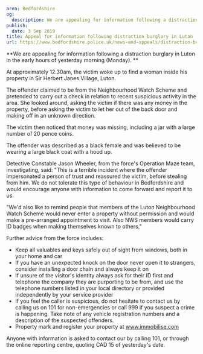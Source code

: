 ```yaml
area: Bedfordshire
og:
  description: We are appealing for information following a distraction burglary in Luton in the early hours of yesterday morning (Monday).
publish:
  date: 3 Sep 2019
title: Appeal for information following distraction burglary in Luton
url: https://www.bedfordshire.police.uk/news-and-appeals/distraction-burglary-luton-september2019
```

**We are appealing for information following a distraction burglary in Luton in the early hours of yesterday morning (Monday). **

At approximately 12.30am, the victim woke up to find a woman inside his property in Sir Herbert Janes Village, Luton.

The offender claimed to be from the Neighbourhood Watch Scheme and pretended to carry out a check in relation to recent suspicious activity in the area. She looked around, asking the victim if there was any money in the property, before asking the victim to let her out of the back door and making off in an unknown direction.

The victim then noticed that money was missing, including a jar with a large number of 20 pence coins.

The offender was described as a black female and was believed to be wearing a large black coat with a hood up.

Detective Constable Jason Wheeler, from the force's Operation Maze team, investigating, said: "This is a terrible incident where the offender impersonated a person of trust and reassured the victim, before stealing from him. We do not tolerate this type of behaviour in Bedfordshire and would encourage anyone with information to come forward and report it to us.

"We'd also like to remind people that members of the Luton Neighbourhood Watch Scheme would never enter a property without permission and would make a pre-arranged appointment to visit. Also NWS members would carry ID badges when making themselves known to others."

Further advice from the force includes:

 * Keep all valuables and keys safely out of sight from windows, both in your home and car
 * If you have an unexpected knock on the door never open it to strangers, consider installing a door chain and always keep it on
 * If unsure of the visitor's identity always ask for their ID first and telephone the company they are purporting to be from, and use the telephone numbers listed in your local directory or provided independently by your service provider
 * If you feel the caller is suspicious, do not hesitate to contact us by calling us on 101 for non-emergencies or call 999 if you suspect a crime is happening. Take note of any vehicle registration numbers and a description of the suspected offenders.
 * Property mark and register your property at www.immobilise.com

Anyone with information is asked to contact our by calling 101, or through the online reporting centre, quoting CAD 15 of yesterday's date.
